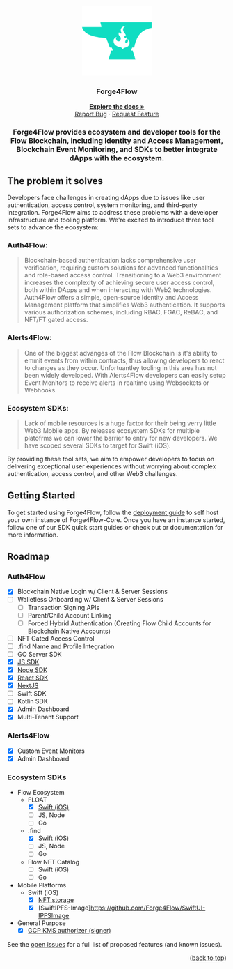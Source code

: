 <a name="readme-top"></a>

<div align="center">

<!-- PROJECT LOGO -->
<br />
  <img src="../images/logo.png" alt="Logo" width="160" height="160">

  <h3>Forge4Flow</h3>

  <p>
    <a href="http://forge4flow.gitbook.io/docs"><strong>Explore the docs »</strong></a>
    <br />
    <a href="https://github.com/Forge4Flow/Forge4Flow-Core/issues">Report Bug</a>
    ·
    <a href="https://github.com/Forge4Flow/Forge4Flow-Core/issues">Request Feature</a>
  </p>

  <h3>Forge4Flow provides ecosystem and developer tools for the Flow Blockchain, including Identity and Access Management, Blockchain Event Monitoring, and SDKs to better integrate dApps with the ecosystem.</h3>

</div>

## The problem it solves

Developers face challenges in creating dApps due to issues like user authentication, access control, system monitoring, and third-party integration. Forge4Flow aims to address these problems with a developer infrastructure and tooling platform. We're excited to introduce three tool sets to advance the ecosystem:

### Auth4Flow:

> Blockchain-based authentication lacks comprehensive user verification, requiring custom solutions for advanced functionalities and role-based access control. Transitioning to a Web3 environment increases the complexity of achieving secure user access control, both within DApps and when interacting with Web2 technologies. Auth4Flow offers a simple, open-source Identity and Access Management platform that simplifies Web3 authentication. It supports various authorization schemes, including RBAC, FGAC, ReBAC, and NFT/FT gated access.

### Alerts4Flow:

> One of the biggest advanges of the Flow Blockchain is it's ability to emmit events from within contracts, thus allowing developers to react to changes as they occur. Unfortuantley tooling in this area has not been widely developed. With Alerts4Flow developers can easily setup Event Monitors to receive alerts in realtime using Websockets or Webhooks.

### Ecosystem SDKs:

> Lack of mobile resources is a huge factor for their being verry little Web3 Mobile apps. By releases ecosystem SDKs for multiple platofrms we can lower the barrier to entry for new developers. We have scoped several SDKs to target for Swift (iOS).

By providing these tool sets, we aim to empower developers to focus on delivering exceptional user experiences without worrying about complex authentication, access control, and other Web3 challenges.

<!-- GETTING STARTED -->

## Getting Started

To get started using Forge4Flow, follow the [deployment guide](https://github.com/Forge4Flow/Forge4Flow-Core/blob/main/deployment.md) to self host your own instance of Forge4Flow-Core. Once you have an instance started, follow one of our SDK quick start guides or check out or documentation for more information.

<!-- ROADMAP -->

## Roadmap

### Auth4Flow

- [x] Blockchain Native Login w/ Client & Server Sessions
- [ ] Walletless Onboarding w/ Client & Server Sessions
  - [ ] Transaction Signing APIs
  - [ ] Parent/Child Account Linking
  - [ ] Forced Hybrid Authentication (Creating Flow Child Accounts for Blockchain Native Accounts)
- [ ] NFT Gated Access Control
- [ ] .find Name and Profile Integration
- [ ] GO Server SDK
- [x] [JS SDK](https://github.com/Forge4Flow/Forge4Flow-JS)
- [x] [Node SDK](https://github.com/Forge4Flow/Forge4Flow-Node)
- [x] [React SDK](https://github.com/Forge4Flow/Forge4Flow-React)
- [x] [NextJS](https://github.com/Forge4Flow/Forge4Flow-NextJS)
- [ ] Swift SDK
- [ ] Kotlin SDK
- [x] Admin Dashboard
- [x] Multi-Tenant Support

### Alerts4Flow

- [x] Custom Event Monitors
- [x] Admin Dashboard

### Ecosystem SDKs

- Flow Ecosystem
  - FLOAT
    - [x] [Swift (iOS)](https://github.com/Forge4Flow/FLOAT-Swift-SDK)
    - [ ] JS, Node
    - [ ] Go
  - .find
    - [x] [Swift (iOS)](https://github.com/Forge4Flow/FIND-Swift-SDK)
    - [ ] JS, Node
    - [ ] Go
  - Flow NFT Catalog
    - [ ] Swift (iOS)
    - [ ] Go
- Mobile Platforms
  - Swift (iOS)
    - [x] [NFT.storage](https://github.com/Forge4Flow/NFT-Storage-Swift)
    - [x] [SwiftIPFS-Image]https://github.com/Forge4Flow/SwiftUI-IPFSImage
- General Purpose
  - [x] [GCP KMS authorizer (signer)](https://github.com/Forge4Flow/GCP-KMS-Flow-Authorizer)

See the [open issues](https://github.com/Forge4Flow/Forge4Flow-Core/issues) for a full list of proposed features (and known issues).

<p align="right">(<a href="#readme-top">back to top</a>)</p>
